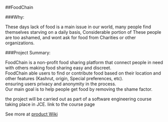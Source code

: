 ##FoodChain

###Why:

These days lack of food is a main issue in our world, many people
find themselves starving on a daily basis, Considerable portion of These people
are too ashamed, and wont ask for food from Charities or other organizations.

###Project Summary:

FoodChain is a non-profit food sharing platform that connect people in need with others
making food sharing easy and discreet.<br> 
FoodChain able users to find or contribute food based on their location
and other features (Kashrut, origin, Special preferences, etc).<br>
ensuring users privacy and anonymity in the process. 
<br>
Our main goal is to help people get food by removing the shame factor.

the project will be carried out as part of a software engineering course taking place in JCE.
link to the course page

See more at [product Wiki](https://github.com/EladYona/FoodChain/wiki)
